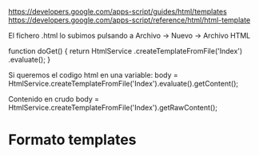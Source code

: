 https://developers.google.com/apps-script/guides/html/templates
https://developers.google.com/apps-script/reference/html/html-template

El fichero .html lo subimos pulsando a Archivo -> Nuevo -> Archivo HTML


function doGet() {
  return HtmlService
      .createTemplateFromFile('Index')
      .evaluate();
}


Si queremos el codigo html en una variable:
body = HtmlService.createTemplateFromFile('Index').evaluate().getContent();


Contenido en crudo
body = HtmlService.createTemplateFromFile('Index').getRawContent();



# Formato templates
<?= new Date() ?>
